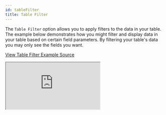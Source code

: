 ```yaml
---
id: tableFilter
title: Table Filter
---
```


The `Table Filter` option allows you to apply filters to the data in your table. The example below demonstrates how you might filter and display data in your table based on certain field parameters.
By filtering your table's data you may only see the fields you want.

[View Table Filter Example Source](https://github.com/pankod/refine/tree/master/examples/table/antd/tableFilter)

<iframe src="https://codesandbox.io/embed/github/pankod/refine/tree/master/examples/table/antd/tableFilter?autoresize=1&fontsize=14&theme=dark&view=preview"
    style={{width: "100%", height:"80vh", border: "0px", borderRadius: "8px", overflow:"hidden"}}
    title="refine-table-filter-example"
    allow="accelerometer; ambient-light-sensor; camera; encrypted-media; geolocation; gyroscope; hid; microphone; midi; payment; usb; vr; xr-spatial-tracking"
    sandbox="allow-forms allow-modals allow-popups allow-presentation allow-same-origin allow-scripts"
></iframe>
